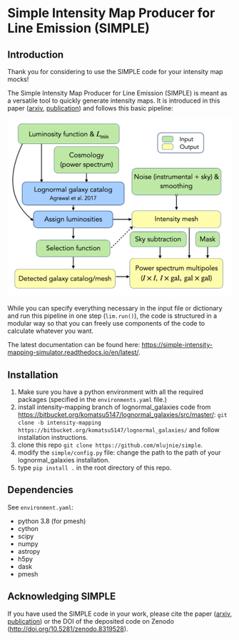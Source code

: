 # Simple Intensity Map Producer for Line Emission (SIMPLE)

## Introduction

Thank you for considering to use the SIMPLE code for your intensity map mocks!

The Simple Intensity Map Producer for Line Emission (SIMPLE) is meant as a versatile tool to quickly generate intensity maps. It is introduced in this paper ([arxiv](https://arxiv.org/abs/2307.08475), [publication](https://iopscience.iop.org/article/10.3847/1538-4357/acfef4)) and follows this basic pipeline:

<img src="docs/SIMPLE_pipeline.png" alt="simple_pipeline" width="600"/>

While you can specify everything necessary in the input file or dictionary and run this pipeline in one step (`lim.run()`), the code is structured in a modular way so that you can freely use components of the code to calculate whatever you want.

The latest documentation can be found here: https://simple-intensity-mapping-simulator.readthedocs.io/en/latest/.

## Installation
1. Make sure you have a python environment with all the required packages (specified in the `environments.yaml` file.)
2. install intensity-mapping branch of lognormal_galaxies code from https://bitbucket.org/komatsu5147/lognormal_galaxies/src/master/:
      `git clone -b intensity-mapping https://bitbucket.org/komatsu5147/lognormal_galaxies/`
      and follow installation instructions.
3. clone this repo 
    `git clone https://github.com/mlujnie/simple`.
4. modify the `simple/config.py` file: change the path to the path of your lognormal_galaxies installation.
5. type `pip install .` in the root directory of this repo.

## Dependencies
See `environment.yaml`:
* python 3.8 (for pmesh)
* cython
* scipy
* numpy
* astropy
* h5py
* dask
* pmesh

## Acknowledging SIMPLE
If you have used the SIMPLE code in your work, please cite the paper ([arxiv](https://arxiv.org/abs/2307.08475), [publication](https://iopscience.iop.org/article/10.3847/1538-4357/acfef4)) or the DOI of the deposited code on Zenodo (http://doi.org/10.5281/zenodo.8319528).
